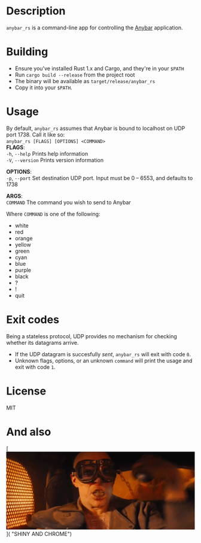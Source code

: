 # Description
`anybar_rs` is a command-line app for controlling the [Anybar](https://github.com/tonsky/AnyBar) application.

# Building

- Ensure you've installed Rust 1.x and Cargo, and they're in your `$PATH`
- Run `cargo build --release` from the project root
- The binary will be available as `target/release/anybar_rs`
- Copy it into your `$PATH`.

# Usage
By default, `anybar_rs` assumes that Anybar is bound to localhost on UDP port 1738. Call it like so:  
`anybar_rs [FLAGS] [OPTIONS] <COMMAND>`  
**FLAGS**:  
    `-h`, `--help`       Prints help information  
    `-V`, `--version`    Prints version information  

**OPTIONS**:  
    `-p`, `--port` <PORT>    Set destination UDP port. Input must be 0 – 6553, and defaults to 1738  

**ARGS**:  
    `COMMAND`    The command you wish to send to Anybar  

Where `COMMAND` is one of the following:

- white
- red
- orange
- yellow
- green
- cyan
- blue
- purple
- black
- ?
- !
- quit


# Exit codes
Being a stateless protocol, UDP provides no mechanism for checking whether its datagrams arrive.

- If the UDP datagram is succesfully *sent*, `anybar_rs` will exit with code `0`.
- Unknown flags, options, or an unknown `command` will print the usage and exit with code `1`.

# License
MIT

# And also
[![witnessme](witnessme.gif)]( "SHINY AND CHROME")

